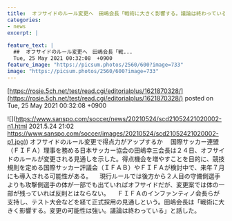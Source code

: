 ```yaml
---
title:  オフサイドのルール変更へ　田嶋会長「戦術に大きく影響する。議論は終わっている」  
categories:
- news
excerpt: |
  
feature_text: |
  ##  オフサイドのルール変更へ　田嶋会長「戦...
  Tue, 25 May 2021 00:32:08  +0900
feature_image: "https://picsum.photos/2560/600?image=733"
image: "https://picsum.photos/2560/600?image=733"
---
```


[https://rosie.5ch.net/test/read.cgi/editorialplus/1621870328/](https://rosie.5ch.net/test/read.cgi/editorialplus/1621870328/)
posted on Tue, 25 May 2021 00:32:08  +0900

<!--more-->

![](https://www.sanspo.com/soccer/news/20210524/scd21052421020002-n1.html 2021.5.24 21:02 [https://www.sanspo.com/soccer/images/20210524/scd21052421020002-p1.jpg)](https://www.sanspo.com/soccer/images/20210524/scd21052421020002-p1.jpg)) オフサイドのルール変更で得点力がアップするか 　国際サッカー連盟（ＦＩＦＡ）理事を務める日本サッカー協会の田嶋幸三会長は２４日、オフサイドのルールが変更される見通しを示した。得点機会を増やすことを目的に、競技規則を定める国際サッカー評議会（ＩＦＡＢ）やＦＩＦＡが検討中で、来年７月にも導入される可能性がある。 　現行ルールでは後方から２人目の守備側選手よりも攻撃側選手の体が一部でも出ていればオフサイドだが、変更案では体の一部が残っていれば反則とはならない。 　ＦＩＦＡのインファンティノ会長らが支持し、テスト大会などを経て正式採用の見通しという。田嶋会長は「戦術に大きく影響する。変更の可能性は強い。議論は終わっている」と話した。
